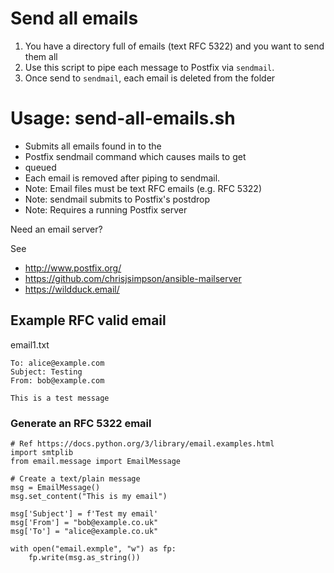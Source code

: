 # Send all emails

1. You have a directory full of emails (text RFC 5322) and you want to send them all
2. Use this script to pipe each message to Postfix via `sendmail`.
3. Once send to `sendmail`, each email is deleted from the folder


# Usage: send-all-emails.sh <path-to-emails>

- Submits all emails found in <path-to-emails> to the
- Postfix  sendmail command which causes mails to get
- queued
- Each email is removed after piping to sendmail.
- Note: Email files must be text RFC emails (e.g. RFC 5322)
- Note: sendmail submits to Postfix's postdrop
- Note: Requires a running Postfix server

Need an email server?

See 
- http://www.postfix.org/
- https://github.com/chrisjsimpson/ansible-mailserver
- https://wildduck.email/


## Example RFC valid email

email1.txt
```
To: alice@example.com
Subject: Testing
From: bob@example.com

This is a test message
```

### Generate an RFC 5322 email
```
# Ref https://docs.python.org/3/library/email.examples.html
import smtplib
from email.message import EmailMessage

# Create a text/plain message
msg = EmailMessage()
msg.set_content("This is my email")

msg['Subject'] = f'Test my email'
msg['From'] = "bob@example.co.uk"
msg['To'] = "alice@example.co.uk"

with open("email.exmple", "w") as fp:
    fp.write(msg.as_string())
```
